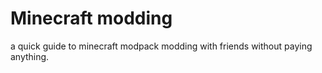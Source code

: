 # Minecraft modding
a quick guide to minecraft modpack modding with friends without paying anything. 
